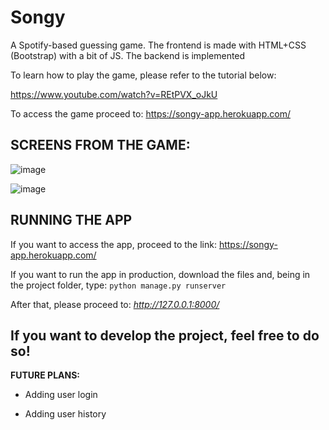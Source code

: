 # Songy

A Spotify-based guessing game. The frontend is made with HTML+CSS (Bootstrap) with a bit of JS. The backend is implemented 

To learn how to play the game, please refer to the tutorial below:

https://www.youtube.com/watch?v=REtPVX_oJkU

To access the game proceed to: https://songy-app.herokuapp.com/

**SCREENS FROM THE GAME:**
--------------------------------
![image](https://user-images.githubusercontent.com/48084189/119003447-07a9df80-b98e-11eb-90ae-ce45b504765d.png)

![image](https://user-images.githubusercontent.com/48084189/119003565-1c867300-b98e-11eb-9437-bb777f1d6cea.png)


**RUNNING THE APP**
--------------------------------
If you want to access the app, proceed to the link: https://songy-app.herokuapp.com/


If you want to run the app in production, download the files and, being in the project folder, type:
``` python manage.py runserver ```

After that, please proceed to: _http://127.0.0.1:8000/_


If you want to develop the project, feel free to do so!
--------------------------------
**FUTURE PLANS:**

* Adding user login

* Adding user history

